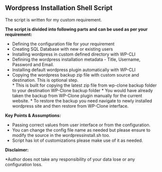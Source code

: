 ## Wordpress Installation Shell Script

The script is written for my custom requirement. 

**The script is divided into following parts and can be used as per your requirement:**

* Defining the configuration file for your requirement
* Creating SQL Database with new or existing users
* Installing wordpress in custom defined directory with WP-CLI
* Defininig the wordpress installation metadata - Title, Username, Password and Email.
* Installing default wordpress plugin automatically with WP-CLI
* Copying the wordpress backup zip file with custom source and destination. This is optional step.                                                 
        * This is built for copying the latest zip file from wp-clone backup folder to your destination WP-Clone backup folder
        * You would have already taken the backup from WP-Clone plugin manually for the current website.
        * To restore the backup you need navigate to newly installed wordpress site and then restore from WP-Clone interface.

**Key Points & Assumptions:**

* Passing correct values from user interface or from the configuration.
* You can change the config file name as needed but please ensure to modify the source in the wordpressinstall.sh too.
* Script has lot of customizations please make use of it as needed.                                                                                

**Disclaimer:**

*Author does not take any responsibility of your data lose or any configuration loss.

